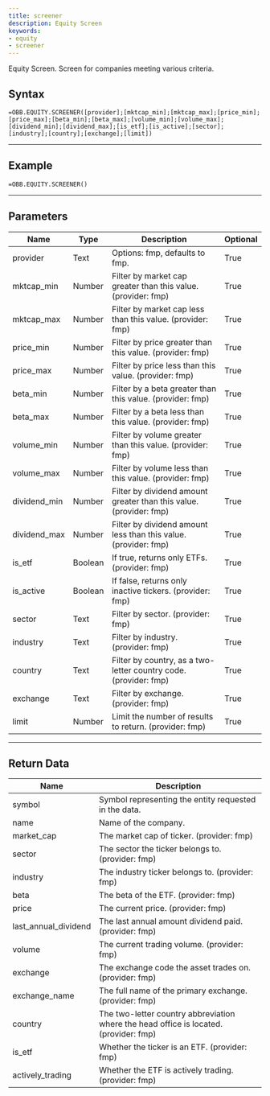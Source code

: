 ```yaml
---
title: screener
description: Equity Screen
keywords: 
- equity
- screener
---
```


<!-- markdownlint-disable MD041 -->

Equity Screen. Screen for companies meeting various criteria.

## Syntax

```excel wordwrap
=OBB.EQUITY.SCREENER([provider];[mktcap_min];[mktcap_max];[price_min];[price_max];[beta_min];[beta_max];[volume_min];[volume_max];[dividend_min];[dividend_max];[is_etf];[is_active];[sector];[industry];[country];[exchange];[limit])
```

---

## Example

```excel wordwrap
=OBB.EQUITY.SCREENER()
```

---

## Parameters

| Name | Type | Description | Optional |
| ---- | ---- | ----------- | -------- |
| provider | Text | Options: fmp, defaults to fmp. | True |
| mktcap_min | Number | Filter by market cap greater than this value. (provider: fmp) | True |
| mktcap_max | Number | Filter by market cap less than this value. (provider: fmp) | True |
| price_min | Number | Filter by price greater than this value. (provider: fmp) | True |
| price_max | Number | Filter by price less than this value. (provider: fmp) | True |
| beta_min | Number | Filter by a beta greater than this value. (provider: fmp) | True |
| beta_max | Number | Filter by a beta less than this value. (provider: fmp) | True |
| volume_min | Number | Filter by volume greater than this value. (provider: fmp) | True |
| volume_max | Number | Filter by volume less than this value. (provider: fmp) | True |
| dividend_min | Number | Filter by dividend amount greater than this value. (provider: fmp) | True |
| dividend_max | Number | Filter by dividend amount less than this value. (provider: fmp) | True |
| is_etf | Boolean | If true, returns only ETFs. (provider: fmp) | True |
| is_active | Boolean | If false, returns only inactive tickers. (provider: fmp) | True |
| sector | Text | Filter by sector. (provider: fmp) | True |
| industry | Text | Filter by industry. (provider: fmp) | True |
| country | Text | Filter by country, as a two-letter country code. (provider: fmp) | True |
| exchange | Text | Filter by exchange. (provider: fmp) | True |
| limit | Number | Limit the number of results to return. (provider: fmp) | True |

---

## Return Data

| Name | Description |
| ---- | ----------- |
| symbol | Symbol representing the entity requested in the data.  |
| name | Name of the company.  |
| market_cap | The market cap of ticker. (provider: fmp) |
| sector | The sector the ticker belongs to. (provider: fmp) |
| industry | The industry ticker belongs to. (provider: fmp) |
| beta | The beta of the ETF. (provider: fmp) |
| price | The current price. (provider: fmp) |
| last_annual_dividend | The last annual amount dividend paid. (provider: fmp) |
| volume | The current trading volume. (provider: fmp) |
| exchange | The exchange code the asset trades on. (provider: fmp) |
| exchange_name | The full name of the primary exchange. (provider: fmp) |
| country | The two-letter country abbreviation where the head office is located. (provider: fmp) |
| is_etf | Whether the ticker is an ETF. (provider: fmp) |
| actively_trading | Whether the ETF is actively trading. (provider: fmp) |
